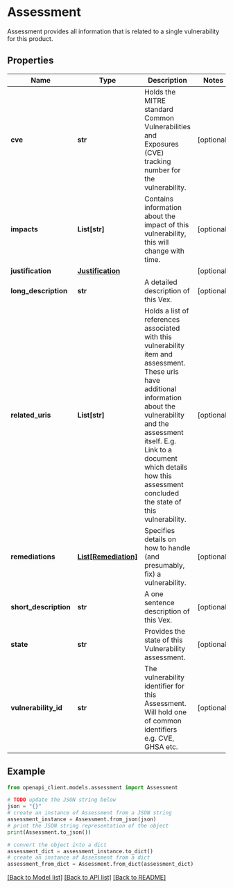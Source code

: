 # Assessment

Assessment provides all information that is related to a single vulnerability for this product.

## Properties

Name | Type | Description | Notes
------------ | ------------- | ------------- | -------------
**cve** | **str** | Holds the MITRE standard Common Vulnerabilities and Exposures (CVE) tracking number for the vulnerability. | [optional] 
**impacts** | **List[str]** | Contains information about the impact of this vulnerability, this will change with time. | [optional] 
**justification** | [**Justification**](Justification.md) |  | [optional] 
**long_description** | **str** | A detailed description of this Vex. | [optional] 
**related_uris** | **List[str]** | Holds a list of references associated with this vulnerability item and assessment. These uris have additional information about the vulnerability and the assessment itself. E.g. Link to a document which details how this assessment concluded the state of this vulnerability. | [optional] 
**remediations** | [**List[Remediation]**](Remediation.md) | Specifies details on how to handle (and presumably, fix) a vulnerability. | [optional] 
**short_description** | **str** | A one sentence description of this Vex. | [optional] 
**state** | **str** | Provides the state of this Vulnerability assessment. | [optional] 
**vulnerability_id** | **str** | The vulnerability identifier for this Assessment. Will hold one of common identifiers e.g. CVE, GHSA etc. | [optional] 

## Example

```python
from openapi_client.models.assessment import Assessment

# TODO update the JSON string below
json = "{}"
# create an instance of Assessment from a JSON string
assessment_instance = Assessment.from_json(json)
# print the JSON string representation of the object
print(Assessment.to_json())

# convert the object into a dict
assessment_dict = assessment_instance.to_dict()
# create an instance of Assessment from a dict
assessment_from_dict = Assessment.from_dict(assessment_dict)
```
[[Back to Model list]](../README.md#documentation-for-models) [[Back to API list]](../README.md#documentation-for-api-endpoints) [[Back to README]](../README.md)


